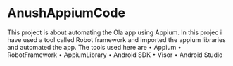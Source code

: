 # AnushAppiumCode
This project is about automating the Ola app using Appium.
In this projec i have used a tool called Robot framework and imported the appium libraries and automated the app.
The tools used here are
•	Appium
•	RobotFramework
•	AppiumLibrary
•	Android SDK
•	Visor
•	Android Studio

